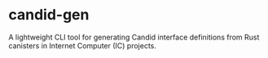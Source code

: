 # candid-gen

A lightweight CLI tool for generating Candid interface definitions from Rust canisters in Internet Computer (IC) projects.
